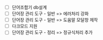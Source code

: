 - [ ] 단어조합기 db설계
- [ ] 단어장 관리 도구 - 일반 => 에러처리 강화
- [ ] 단어장 관리 도구 - 일반 => 도움말 모달창 제작
- [ ] 다크모드 지원
- [ ] 단어장 관리 도구 - 정리 => 정규식처리 추가